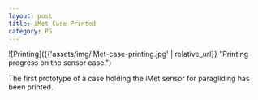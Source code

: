 ```yaml
---
layout: post
title: iMet Case Printed
category: PG
---
```


![Printing]({{'assets/img/iMet-case-printing.jpg' | relative_url}} "Printing progress on the sensor case.")

The first prototype of a case holding the iMet sensor for paragliding has been printed.

